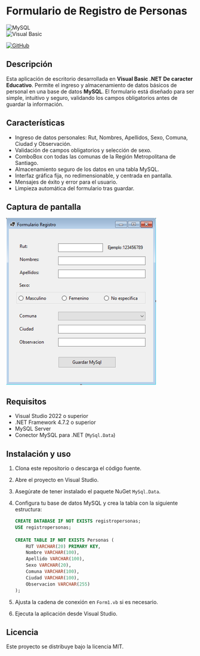 # Formulario de Registro de Personas

![MySQL](https://img.shields.io/badge/MySQL-4479A1?style=for-the-badge&logo=mysql&logoColor=white)  
![Visual Basic](https://img.shields.io/badge/Visual%20Basic-512BD4?style=for-the-badge&logo=visualbasic&logoColor=white)

[![GitHub](https://img.shields.io/badge/GitHub-Jonaaxsic-181717?style=for-the-badge&logo=github&logoColor=white)](https://github.com/Jonaaxsic)
## Descripción

Esta aplicación de escritorio desarrollada en **Visual Basic .NET** **De caracter Educativo**. Permite el ingreso y almacenamiento de datos básicos de personal en una base de datos **MySQL**. El formulario está diseñado para ser simple, intuitivo y seguro, validando los campos obligatorios antes de guardar la información.

## Características

- Ingreso de datos personales: Rut, Nombres, Apellidos, Sexo, Comuna, Ciudad y Observación.
- Validación de campos obligatorios y selección de sexo.
- ComboBox con todas las comunas de la Región Metropolitana de Santiago.
- Almacenamiento seguro de los datos en una tabla MySQL.
- Interfaz gráfica fija, no redimensionable, y centrada en pantalla.
- Mensajes de éxito y error para el usuario.
- Limpieza automática del formulario tras guardar.

## Captura de pantalla

![Formulario de Registro](img/formulario.png)

## Requisitos

- Visual Studio 2022 o superior
- .NET Framework 4.7.2 o superior
- MySQL Server
- Conector MySQL para .NET (`MySql.Data`)

## Instalación y uso

1. Clona este repositorio o descarga el código fuente.
2. Abre el proyecto en Visual Studio.
3. Asegúrate de tener instalado el paquete NuGet `MySql.Data`.
4. Configura tu base de datos MySQL y crea la tabla con la siguiente estructura:

    ```sql
    CREATE DATABASE IF NOT EXISTS registropersonas;
    USE registropersonas;

    CREATE TABLE IF NOT EXISTS Personas (
        RUT VARCHAR(20) PRIMARY KEY,
        Nombre VARCHAR(100),
        Apellido VARCHAR(100),
        Sexo VARCHAR(20),
        Comuna VARCHAR(100),
        Ciudad VARCHAR(100),
        Observacion VARCHAR(255)
    );
    ```

5. Ajusta la cadena de conexión en `Form1.vb` si es necesario.
6. Ejecuta la aplicación desde Visual Studio.



## Licencia

Este proyecto se distribuye bajo la licencia MIT.
